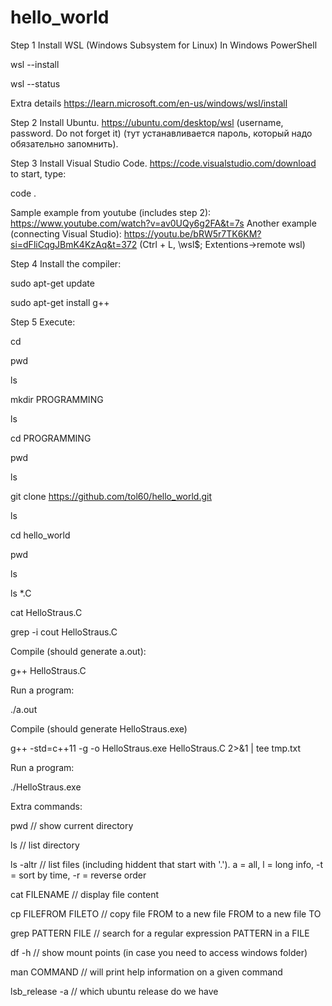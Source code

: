 # hello_world

Step 1 Install WSL (Windows Subsystem for Linux)
In Windows PowerShell

wsl --install

wsl --status

Extra details
https://learn.microsoft.com/en-us/windows/wsl/install

Step 2 Install Ubuntu.
https://ubuntu.com/desktop/wsl
(username, password. Do not forget it)
(тут устанавливается пароль, который надо обязательно запомнить).

Step 3 Install Visual Studio Code.
https://code.visualstudio.com/download
to start, type:

code .

Sample example from youtube (includes step 2):
https://www.youtube.com/watch?v=av0UQy6g2FA&t=7s
 Another example (connecting Visual Studio):
https://youtu.be/bRW5r7TK6KM?si=dFliCqgJBmK4KzAq&t=372 (Ctrl + L, \\wsl$; Extentions->remote wsl)

Step 4 Install the compiler:

sudo apt-get update

sudo apt-get install g++

Step 5 Execute:

cd 

pwd

ls

mkdir PROGRAMMING

ls

cd PROGRAMMING

pwd

ls 

git clone https://github.com/tol60/hello_world.git

ls

cd hello_world

pwd

ls

ls *.C

cat HelloStraus.C

grep -i cout HelloStraus.C

Compile (should generate a.out):

g++ HelloStraus.C

Run a program:

./a.out

Compile (should generate HelloStraus.exe)

g++ -std=c++11 -g -o HelloStraus.exe HelloStraus.C  2>&1 | tee tmp.txt

Run a program:

./HelloStraus.exe

Extra commands:

pwd       // show current directory

ls        // list directory

ls -altr  // list files (including hiddent that start with '.'). a = all, l = long info, -t = sort by time, -r = reverse order

cat FILENAME // display file content

cp FILEFROM FILETO  // copy file FROM to a new file FROM to a new file TO

grep PATTERN FILE // search for a regular expression PATTERN in a FILE 

df -h     // show mount points (in case you need to access windows folder)

man COMMAND // will print help information on a given command

lsb_release -a // which ubuntu release do we have



